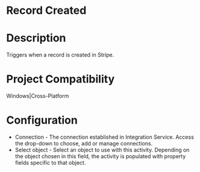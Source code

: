 ﻿# Record Created

# Description

Triggers when a record is created in Stripe.

# Project Compatibility

Windows|Cross-Platform

# Configuration

* Connection - The connection established in Integration Service. Access the drop-down to choose, add or manage connections.
* Select object - Select an object to use with this activity. Depending on the object chosen in this field, the activity is populated with property fields specific to that object.
